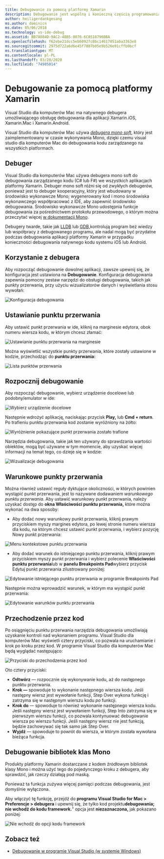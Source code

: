 ```yaml
---
title: Debugowanie za pomocą platformy Xamarin
description: Debugowanie jest wspólną i konieczną częścią programowania. Jako dojrzały IDE visual studio dla komputerów Mac zawiera cały zestaw funkcji, aby debugowanie łatwe. Od bezpiecznego debugowania do wizualizacji danych, w tym artykule wyjaśniono, jak używać pełnego potencjału debugowania w programie Visual Studio dla komputerów Mac.
author: heiligerdankgesang
ms.author: dominicn
ms.date: 05/06/2018
ms.technology: vs-ide-debug
ms.assetid: BB7A084D-9AC2-48B5-8076-6C8518796BBA
ms.openlocfilehash: f62ebe21dcc5eb60927c0bc14617051aba3363e8
ms.sourcegitcommit: 2975d722a6d6e45f7887b05e9b526e91cffb0bcf
ms.translationtype: MT
ms.contentlocale: pl-PL
ms.lasthandoff: 03/20/2020
ms.locfileid: "74985014"
---
```

# <a name="debugging-with-xamarin"></a>Debugowanie za pomocą platformy Xamarin

Visual Studio dla komputerów Mac ma natywnego debugera umożliwiającego obsługę debugowania dla aplikacji Xamarin.iOS, Xamarin.Mac i Xamarin.Android.

Visual Studio dla komputerów Mac używa [*debugera mono soft*](https://www.mono-project.com/docs/advanced/runtime/docs/soft-debugger/), który jest zaimplementowany w czasie wykonywania Mono, dzięki czemu visual studio dla komputerów Mac do debugowania kodu zarządzanego na wszystkich platformach.

## <a name="the-debugger"></a>Debuger

Visual Studio dla komputerów Mac używa debugera mono soft do debugowania zarządzanego kodu (C# lub F#) we wszystkich aplikacjach platformy Xamarin. Debuger mono soft różni się od zwykłych debugerów, ponieważ jest to debuger kooperacyjny, który jest wbudowany w środowisko wykonawcze Mono; wygenerowany kod i mono środowiska wykonawczego współpracować z IDE, aby zapewnić środowisko debugowania. Środowisko wykonawcze Mono udostępnia funkcje debugowania za pośrednictwem protokołu przewodowego, o którym można przeczytać więcej [w dokumentacji Mono](https://www.mono-project.com/docs/advanced/runtime/docs/soft-debugger-wire-format/).

Debugery twarde, takie jak [LLDB](https://lldb.llvm.org/index.html) lub [GDB,](https://www.gnu.org/software/gdb/)kontrolują program bez wiedzy lub współpracy z debugowanego programu, ale nadal mogą być przydatne podczas debugowania aplikacji platformy Xamarin w przypadku konieczności debugowania natywnego kodu systemu iOS lub Android.

## <a name="using-the-debugger"></a>Korzystanie z debugera

Aby rozpocząć debugowanie dowolnej aplikacji, zawsze upewnij się, że konfiguracja jest ustawiona na **Debugowanie**. Konfiguracja debugowania zapewnia pomocny zestaw narzędzi do obsługi debugowania, takich jak punkty przerwania, przy użyciu wizualizatorów danych i wyświetlania stosu wywołań:

![Konfiguracja debugowania](media/debugging-image_0.png)

## <a name="setting-a-breakpoint"></a>Ustawianie punktu przerwania

Aby ustawić punkt przerwania w ide, kliknij na marginesie edytora, obok numeru wiersza kodu, w którym chcesz złamać:

![Ustawianie punktu przerwania na marginesie](media/debugging-image0.png)

Można wyświetlić wszystkie punkty przerwania, które zostały ustawione w kodzie, przechodząc do **punktu przerwania:**

![Lista punktów przerwania](media/debugging-image0a.png)

## <a name="start-debugging"></a>Rozpocznij debugowanie

Aby rozpocząć debugowanie, wybierz urządzenie docelowe lub podobny/emulator w ide:

![Wybierz urządzenie docelowe](media/debugging-image1.png)

Następnie wdrożyć aplikację, naciskając przycisk **Play,** lub **Cmd + return**. Po trafieniu punktu przerwania kod zostanie wyróżniony na żółto:

![Wyróżnienie pokazujące punkt przerwania zostało trafione](media/debugging-image2.png)

Narzędzia debugowania, takie jak ten używany do sprawdzania wartości obiektów, mogą być używane w tym momencie, aby uzyskać więcej informacji na temat tego, co dzieje się w kodzie:

![Wizualizacje debugowania](media/debugging-image3.png)

## <a name="conditional-breakpoints"></a>Warunkowe punkty przerwania

Można również ustawić reguły dyktujące okoliczności, w których powinien wystąpić punkt przerwania, jest to nazywane dodawaniem *warunkowego punktu przerwania*. Aby ustawić warunkowy punkt przerwania, należy uzyskać dostęp do **okna Właściwości punktu przerwania,** które można wykonać na dwa sposoby:

* Aby dodać nowy warunkowy punkt przerwania, kliknij prawym przyciskiem myszy margines edytora, po lewej stronie numeru wiersza dla kodu, na którym chcesz ustawić punkt przerwania, i wybierz pozycję Nowy punkt przerwania:

 ![Menu kontekstowe punktu przerwania](media/debugging-image4.png)

* Aby dodać warunek do istniejącego punktu przerwania, kliknij prawym przyciskiem myszy punkt przerwania i wybierz polecenie **Właściwości punktu przerwania**lub w **panelu Breakpoints Pad**wybierz przycisk Edytuj punkt przerwania zilustrowany poniżej:

 ![Edytowanie istniejącego punktu przerwania w programie Breakpoints Pad](media/debugging-image5.png)

Następnie można wprowadzić warunek, w którym ma wystąpić punkt przerwania:

 ![Edytowanie warunków punktu przerwania](media/debugging-image6.png)

## <a name="stepping-through-code"></a>Przechodzenie przez kod

Po osiągnięciu punktu przerwania narzędzia debugowania umożliwiają uzyskanie kontroli nad wykonaniem programu. Visual Studio dla komputerów Mac wyświetli cztery przyciski, co pozwala na uruchamianie i krok po kroku przez kod. W programie Visual Studio dla komputerów Mac będą wyglądać następująco:

 ![Przyciski do przechodzenia przez kod](media/debugging-image7.png)

Oto cztery przyciski:

* **Odtwórz** — rozpocznie się wykonywanie kodu, aż do następnego punktu przerwania.
* **Krok —** spowoduje to wykonanie następnego wiersza kodu. Jeśli następny wiersz jest wywołanie funkcji, Step Over wykona funkcję i zatrzyma się w następnym wierszu kodu *po* funkcji.
* **Krok do** — spowoduje to również wykonanie następnego wiersza kodu. Jeśli następny wiersz jest wywołaniem funkcji, Step Into zatrzyma się w pierwszym wierszu funkcji, co pozwala kontynuować debugowanie wiersza po wierszu funkcji. Jeśli następny wiersz nie jest funkcją, będzie zachowywać się tak samo jak Step Over.
* **Wyjdź** — spowoduje to powrót do wiersza, w którym została wywołana bieżąca funkcja.

## <a name="debugging-monos-class-libraries"></a>Debugowanie bibliotek klas Mono

Produkty platformy Xamarin dostarczane z kodem źródłowym bibliotek klasy Mono i można użyć tego do pojedynczego kroku z debugera, aby sprawdzić, jak rzeczy działają pod maską.

Ponieważ ta funkcja zużywa więcej pamięci podczas debugowania, jest domyślnie wyłączona.

Aby włączyć tę funkcję, przejdź do **programu Visual Studio for Mac > Preferencje > debugera** i upewnij się, że tylko kod projektu**debugowania; nie wchodź do kodu framework.**" opcja jest **niezaznaczona,** jak pokazano poniżej:

![Nie wchodź do opcji kodu framework](media/debugging-image8.png)

## <a name="see-also"></a>Zobacz też

- [Debugowanie w programie Visual Studio (w systemie Windows)](/visualstudio/debugger/)
